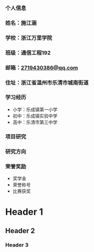 ### 个人信息
### 姓名：施江涵
### 学校：浙江万里学院
### 班级：通信工程192
### 邮箱：2719430386@qq.com
### 住址：浙江省温州市乐清市城南街道

### 学习经历
- 小学：乐成镇第一小学
- 初中：乐成镇实验中学
- 高中：乐清市第三中学
### 项目研究

### 研究方向

### 荣誉奖励
- 奖学金
- 荣誉称号
- 比赛获奖

# Header 1
## Header 2
### Header 3

